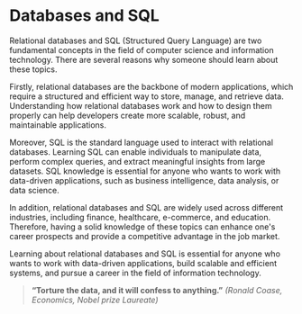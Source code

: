 # Databases and SQL

Relational databases and SQL (Structured Query Language) are two fundamental concepts in the field of computer science and information technology. There are several reasons why someone should learn about these topics.

Firstly, relational databases are the backbone of modern applications, which require a structured and efficient way to store, manage, and retrieve data. Understanding how relational databases work and how to design them properly can help developers create more scalable, robust, and maintainable applications.

Moreover, SQL is the standard language used to interact with relational databases. Learning SQL can enable individuals to manipulate data, perform complex queries, and extract meaningful insights from large datasets. SQL knowledge is essential for anyone who wants to work with data-driven applications, such as business intelligence, data analysis, or data science.

In addition, relational databases and SQL are widely used across different industries, including finance, healthcare, e-commerce, and education. Therefore, having a solid knowledge of these topics can enhance one's career prospects and provide a competitive advantage in the job market.

Learning about relational databases and SQL is essential for anyone who wants to work with data-driven applications, build scalable and efficient systems, and pursue a career in the field of information technology.



> **“Torture the data, and it will confess to anything.”**  *(Ronald Coase, Economics, Nobel prize Laureate)*



```{tableofcontents}
```
